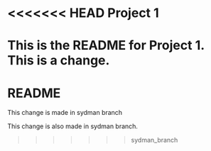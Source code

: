 <<<<<<< HEAD
Project 1
=========


This is the README for Project 1.
This is a change.
=======
README
======

This change is made in sydman branch

This change is also made in sydman branch.
>>>>>>> sydman_branch
